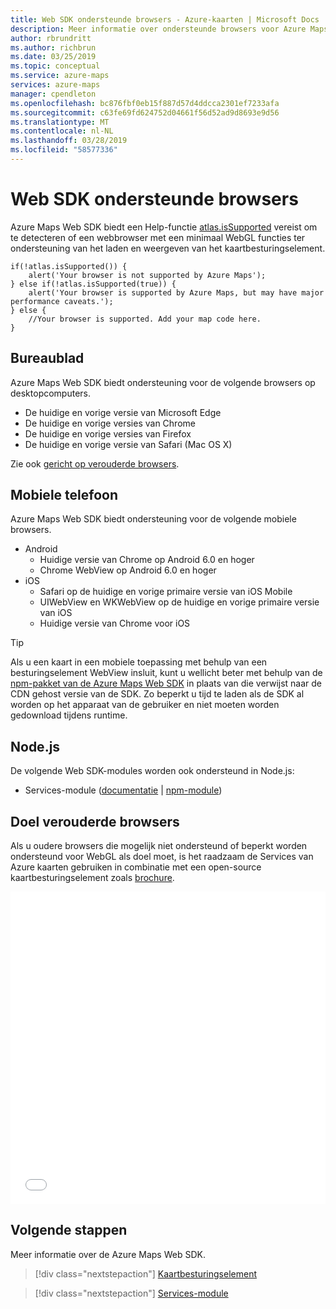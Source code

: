 ```yaml
---
title: Web SDK ondersteunde browsers - Azure-kaarten | Microsoft Docs
description: Meer informatie over ondersteunde browsers voor Azure Maps Web SDK
author: rbrundritt
ms.author: richbrun
ms.date: 03/25/2019
ms.topic: conceptual
ms.service: azure-maps
services: azure-maps
manager: cpendleton
ms.openlocfilehash: bc876fbf0eb15f887d57d4ddcca2301ef7233afa
ms.sourcegitcommit: c63fe69fd624752d04661f56d52ad9d8693e9d56
ms.translationtype: MT
ms.contentlocale: nl-NL
ms.lasthandoff: 03/28/2019
ms.locfileid: "58577336"
---
```

# <a name="web-sdk-supported-browsers"></a>Web SDK ondersteunde browsers

Azure Maps Web SDK biedt een Help-functie [atlas.isSupported](https://docs.microsoft.com/javascript/api/azure-maps-control/atlas?view=azure-iot-typescript-latest#issupported-boolean-) vereist om te detecteren of een webbrowser met een minimaal WebGL functies ter ondersteuning van het laden en weergeven van het kaartbesturingselement. 

```
if(!atlas.isSupported()) {
    alert('Your browser is not supported by Azure Maps');
} else if(!atlas.isSupported(true)) {
    alert('Your browser is supported by Azure Maps, but may have major performance caveats.');
} else {
    //Your browser is supported. Add your map code here.
}
```

## <a name="desktop"></a>Bureaublad

Azure Maps Web SDK biedt ondersteuning voor de volgende browsers op desktopcomputers.

- De huidige en vorige versie van Microsoft Edge 
- De huidige en vorige versies van Chrome 
- De huidige en vorige versies van Firefox 
- De huidige en vorige versie van Safari (Mac OS X) 

Zie ook [gericht op verouderde browsers](#Target-Legacy-Browsers).

## <a name="mobile"></a>Mobiele telefoon

Azure Maps Web SDK biedt ondersteuning voor de volgende mobiele browsers.

-  Android
    * Huidige versie van Chrome op Android 6.0 en hoger
    * Chrome WebView op Android 6.0 en hoger
- iOS
    * Safari op de huidige en vorige primaire versie van iOS Mobile
    * UIWebView en WKWebView op de huidige en vorige primaire versie van iOS
    * Huidige versie van Chrome voor iOS

> [!TIP]
> Als u een kaart in een mobiele toepassing met behulp van een besturingselement WebView insluit, kunt u wellicht beter met behulp van de [npm-pakket van de Azure Maps Web SDK](https://www.npmjs.com/package/azure-maps-control) in plaats van die verwijst naar de CDN gehost versie van de SDK. Zo beperkt u tijd te laden als de SDK al worden op het apparaat van de gebruiker en niet moeten worden gedownload tijdens runtime.

## <a name="nodejs"></a>Node.js

De volgende Web SDK-modules worden ook ondersteund in Node.js:

- Services-module ([documentatie](how-to-use-services-module.md) | [npm-module](https://www.npmjs.com/package/azure-maps-rest))

## <a name="Target-Legacy-Browsers"></a>Doel verouderde browsers

Als u oudere browsers die mogelijk niet ondersteund of beperkt worden ondersteund voor WebGL als doel moet, is het raadzaam de Services van Azure kaarten gebruiken in combinatie met een open-source kaartbesturingselement zoals [brochure](https://leafletjs.com/). 


<iframe height="500" style="width: 100%;" scrolling="no" title="Azure Maps + brochure" src="//codepen.io/azuremaps/embed/GeLgyx/?height=500&theme-id=0&default-tab=html,result" frameborder="no" allowtransparency="true" allowfullscreen="true">
Zie de Pen <a href='https://codepen.io/azuremaps/pen/GeLgyx/'>Azure Maps + brochure</a> Azure kaarten (<a href='https://codepen.io/azuremaps'>@azuremaps</a>) op <a href='https://codepen.io'>CodePen</a>.
</iframe>


## <a name="next-steps"></a>Volgende stappen

Meer informatie over de Azure Maps Web SDK.

> [!div class="nextstepaction"]
> [Kaartbesturingselement](how-to-use-map-control.md)

> [!div class="nextstepaction"]
> [Services-module](how-to-use-services-module.md)
